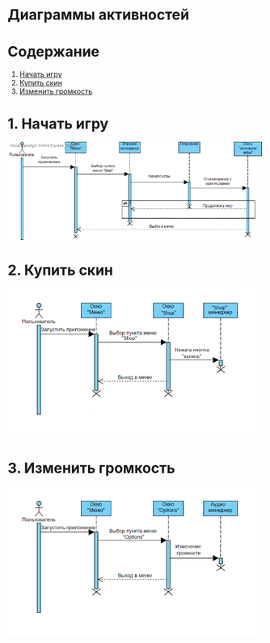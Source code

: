 # Диаграммы активностей

# Содержание
1. [Начать игру](#1)  
2. [Купить скин](#2)  
3. [Изменить громкость](#3)

<a name="1"/>

# 1. Начать игру 
![Диаграмма последовательностей 1](https://github.com/vit764/DesertRun/blob/master/%D0%98%D0%B7%D0%BE%D0%B1%D1%80%D0%B0%D0%B6%D0%B5%D0%BD%D0%B8%D1%8F/%D0%94%D0%B8%D0%B0%D0%B3%D1%80%D0%B0%D0%BC%D0%BC%D1%8B/Untitled%20Diagram.png)

<a name="2"/>

# 2. Купить скин
![Диаграмма последовательностей 2](https://github.com/vit764/DesertRun/blob/master/%D0%98%D0%B7%D0%BE%D0%B1%D1%80%D0%B0%D0%B6%D0%B5%D0%BD%D0%B8%D1%8F/%D0%94%D0%B8%D0%B0%D0%B3%D1%80%D0%B0%D0%BC%D0%BC%D1%8B/Sequence2.png)

<a name="3"/>

# 3. Изменить громкость
![Диаграмма последовательностей 3](https://github.com/vit764/DesertRun/blob/master/%D0%98%D0%B7%D0%BE%D0%B1%D1%80%D0%B0%D0%B6%D0%B5%D0%BD%D0%B8%D1%8F/%D0%94%D0%B8%D0%B0%D0%B3%D1%80%D0%B0%D0%BC%D0%BC%D1%8B/Sequence3.png)
